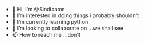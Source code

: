 - 👋 Hi, I’m @Sindicator
- 👀 I’m interested in doing things i probably shouldn't 
- 🌱 I’m currently learning python
- 💞️ I’m looking to collaborate on ...we shall see
- 📫 How to reach me ...don't 

<!---
Sindicator/Sindicator is a ✨ special ✨ repository because its `README.md` (this file) appears on your GitHub profile.
You can click the Preview link to take a look at your changes.
--->
